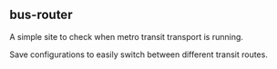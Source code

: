 ## bus-router

A simple site to check when metro transit transport is running.

Save configurations to easily switch between different transit routes.
